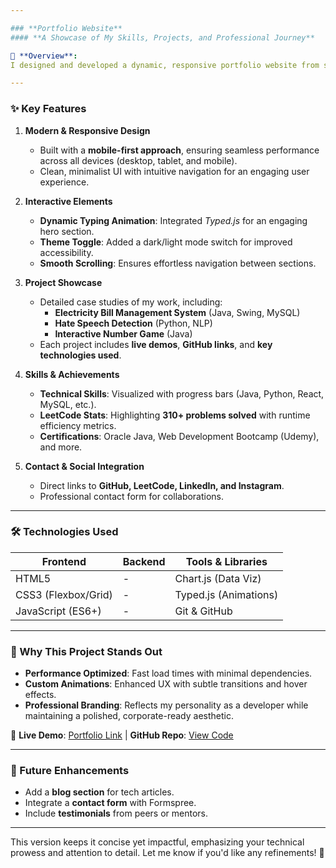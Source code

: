 ```yaml
---

### **Portfolio Website**  
#### **A Showcase of My Skills, Projects, and Professional Journey**  

🚀 **Overview**:  
I designed and developed a dynamic, responsive portfolio website from scratch using **HTML, CSS, and JavaScript**. This project serves as a centralized platform to highlight my technical expertise, showcase my projects, and share my professional journey with clarity and creativity.  

---
```


### **✨ Key Features**  

1. **Modern & Responsive Design**  
   - Built with a **mobile-first approach**, ensuring seamless performance across all devices (desktop, tablet, and mobile).  
   - Clean, minimalist UI with intuitive navigation for an engaging user experience.  

2. **Interactive Elements**  
   - **Dynamic Typing Animation**: Integrated *Typed.js* for an engaging hero section.  
   - **Theme Toggle**: Added a dark/light mode switch for improved accessibility.  
   - **Smooth Scrolling**: Ensures effortless navigation between sections.  

3. **Project Showcase**  
   - Detailed case studies of my work, including:  
     - **Electricity Bill Management System** (Java, Swing, MySQL)  
     - **Hate Speech Detection** (Python, NLP)  
     - **Interactive Number Game** (Java)  
   - Each project includes **live demos**, **GitHub links**, and **key technologies used**.  

4. **Skills & Achievements**  
   - **Technical Skills**: Visualized with progress bars (Java, Python, React, MySQL, etc.).  
   - **LeetCode Stats**: Highlighting **310+ problems solved** with runtime efficiency metrics.  
   - **Certifications**: Oracle Java, Web Development Bootcamp (Udemy), and more.  

5. **Contact & Social Integration**  
   - Direct links to **GitHub, LeetCode, LinkedIn, and Instagram**.  
   - Professional contact form for collaborations.  

---

### **🛠 Technologies Used**  
| **Frontend**  | **Backend**  | **Tools & Libraries**  |  
|---------------|-------------|----------------------|  
| HTML5         | -           | Chart.js (Data Viz)  |  
| CSS3 (Flexbox/Grid) | -        | Typed.js (Animations)|  
| JavaScript (ES6+) | -      | Git & GitHub         |  

---

### **🎯 Why This Project Stands Out**  
- **Performance Optimized**: Fast load times with minimal dependencies.  
- **Custom Animations**: Enhanced UX with subtle transitions and hover effects.  
- **Professional Branding**: Reflects my personality as a developer while maintaining a polished, corporate-ready aesthetic.  

🔗 **Live Demo**: [Portfolio Link](#) | **GitHub Repo**: [View Code](#)  

---

### **📌 Future Enhancements**  
- Add a **blog section** for tech articles.  
- Integrate a **contact form** with Formspree.  
- Include **testimonials** from peers or mentors.  

---

This version keeps it concise yet impactful, emphasizing your technical prowess and attention to detail. Let me know if you'd like any refinements! 🚀
